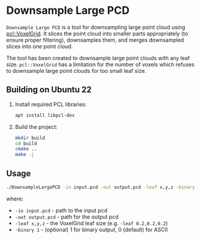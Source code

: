 # Downsample Large PCD

`Downsample Large PCD` is a tool for downsampling large point cloud using [pcl::VoxelGrid](http://pointclouds.org/documentation/classpcl_1_1_voxel_grid.html). It slices the point cloud into smaller parts appropriately (to ensure proper filtering), downsamples them, and merges downsampled slices into one point cloud.

The tool has been created to downsample large point clouds with any leaf size. `pcl::VoxelGrid` has a limitation for the number of voxels which refuses to downsample large point clouds for too small leaf size.

## Building on Ubuntu 22

1. Install required PCL libraries:
   ```bash
   apt install libpcl-dev
   ```
2. Build the project:
   ```bash
   mkdir build
   cd build
   cmake ..
   make -j
   ```

## Usage

 ```bash
./DownsampleLargePCD -in input.pcd -out output.pcd -leaf x,y,z -binary 1
```

where:
- `-in input.pcd` - path to the input pcd
- `-out output.pcd` - path for the output pcd
- `-leaf x,y,z` - the VoxelGrid leaf size (e.g. `-leaf 0.2,0.2,0.2`)
- `-binary 1` - (optional) 1 for binary output, 0 (default) for ASCII
